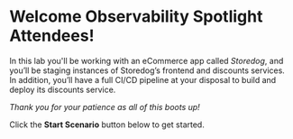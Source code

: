 # Welcome Observability Spotlight Attendees!

In this lab you'll be working with an eCommerce app called _Storedog_, and you’ll be staging instances of Storedog’s frontend and discounts services. In addition, you’ll have a full CI/CD pipeline at your disposal to build and deploy its discounts service.

_Thank you for your patience as all of this boots up!_

Click the **Start Scenario** button below to get started.